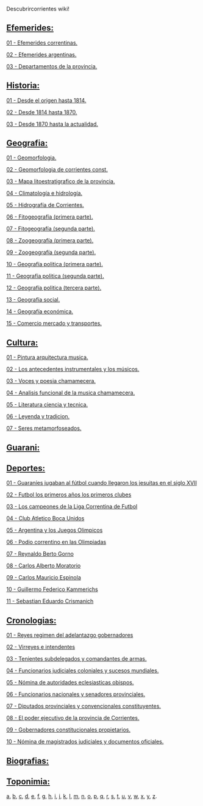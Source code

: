 Descubrircorrientes wiki!

## [Efemerides:](Contenido/01-Efemerides)

[01 - Efemerides correntinas.](Contenido//01-Efemerides/01-Efemerides-correntinas)

[02 - Efemerides argentinas.](Contenido//01-Efemerides/02-Efemerides-argentinas)

[03 - Departamentos de la provincia.](Contenido//01-Efemerides/03-Departamentos-de-la-provincia)


## [Historia:](Contenido/02-Historia)

[01 - Desde el origen hasta 1814.](Contenido/02-Historia/01-Desde-el-origen-hasta-1814)

[02 - Desde 1814 hasta 1870.](Contenido/02-Historia/02-Desde-1814-hasta-1870)

[03 - Desde 1870 hasta la actualidad.](Contenido/02-Historia/03-Desde-1870-hasta-la-actualidad)


## [Geografia:](Contenido/03-Geografia)

[01 - Geomorfologia.](Contenido/03-Geografia/01-geomorfologia) 

[02 - Geomorfologia de corrientes const.](Contenido/03-Geografia/02-geomorfologia-de-corrientes-const) 

[03 - Mapa litoestratigrafico de la provincia.](Contenido/03-Geografia/03-mapa-lito-estratigrafico-de-la-provi) 

[04 - Climatología e hidrología.](Contenido/03-Geografia/04-climatologia-hidrologia) 

[05 - Hidrografía de Corrientes.](Contenido/03-Geografia/05-hidrografia-de-corrientes) 

[06 - Fitogeografía (primera parte).](Contenido/03-Geografia/06-fitogeografia) 

[07 - Fitogeografía (segunda parte).](Contenido/03-Geografia/07-fitogeografia-segunda-parte) 

[08 - Zoogeografía (primera parte).](Contenido/03-Geografia/08-zoogeografia-primera-parte) 

[09 - Zoogeografía (segunda parte).](Contenido/03-Geografia/09-zoogeografia-segunda-parte-pece) 

[10 - Geografía politica (primera parte).](Contenido/03-Geografia/10-geografia-politica-primera-parte) 

[11 - Geografía politica (segunda parte).](Contenido/03-Geografia/11-geografia-politica-segunda-parte) 

[12 - Geografía politica (tercera parte).](Contenido/03-Geografia/12-geografia-politica-tercera-parte) 

[13 - Geografía social.](Contenido/03-Geografia/13-geografia-social-geografia-de-las) 

[14 - Geografía económica.](Contenido/03-Geografia/14-geografia-economica-rasgos-genera) 

[15 - Comercio mercado y transportes.](Contenido/03-Geografia/15-comercio-mercado-y-transportes)


## [Cultura:](Contenido/04-Cultura)

[01 - Pintura arquitectura musica.](Contenido/04-Cultura/01-pintura-arquitectura-musica) 

[02 - Los antecedentes instrumentales y los músicos.](Contenido/04-Cultura/02-los-antecedentes-instrumentales-y-los-musicos-ch) 

[03 - Voces y poesia chamamecera.](Contenido/04-Cultura/03-voces-y-poesia-chamamecera) 

[04 - Analisis funcional de la musica chamamecera.](Contenido/04-Cultura/04-analisis-funcional-de-la-musica-chamamecera) 

[05 - Literatura ciencia y tecnica.](Contenido/04-Cultura/05-literatura-ciencia-y-tecnica) 

[06 - Leyenda y tradicion.](Contenido/04-Cultura/06-leyenda-y-tradicion) 

[07 - Seres metamorfoseados.](Contenido/04-Cultura/07-seres-metamorfoseados)


## [Guarani:](Contenido/05-Guarani)

## [Deportes:](Contenido/06-Deportes)

[01 - Guaraníes jugaban al fútbol cuando llegaron los jesuitas en el siglo XVII](Contenido/06-Deportes/01-Guaranies) 

[02 - Futbol los primeros años los primeros clubes](Contenido/06-Deportes/02-Futbol-los-primeros-años-los-primeros-clubes)

[03 - Los campeones de la Liga Correntina de Futbol](Contenido/06-Deportes/03-Los-campeones-de-la-Liga-Correntina-de-Futbol)

[04 - Club Atletico Boca Unidos](Contenido/06-Deportes/04-Club-Atletico-Boca-Unidos)

[05 - Argentina y los Juegos Olimpicos](Contenido/06-Deportes/05-Argentina-y-los-Juegos-Olimpicos)

[06 - Podio correntino en las Olimpiadas](Contenido/06-Deportes/06-Podio-correntino-en-las-Olimpiadas)

[07 - Reynaldo Berto Gorno](Contenido/06-Deportes/07-Reynaldo-Berto-Gorno)

[08 - Carlos Alberto Moratorio](Contenido/06-Deportes/08-Carlos-Alberto-Moratorio)

[09 - Carlos Mauricio Espinola](Contenido/06-Deportes/09-Carlos-Mauricio-Espinola)

[10 - Guillermo Federico Kammerichs](Contenido/06-Deportes/10-Guillermo-Federico-Kammerichs)

[11 - Sebastian Eduardo Crismanich](Contenido/06-Deportes/11-Sebastian-Eduardo-Crismanich)


## [Cronologias:](Contenido/07-Cronologias)

[01 - Reyes regimen del adelantazgo gobernadores](Contenido/07-Cronologias/01-reyes-regimen-del-adelantazgo-gobernadores) 

[02 - Virreyes e intendentes](Contenido/07-Cronologias/02-virreyes-e-intendentes) 

[03 - Tenientes subdelegados y comandantes de armas.](Contenido/07-Cronologias/03-tenientes-subdelegados-y-comandantes-de-armas) 

[04 - Funcionarios judiciales coloniales y sucesos mundiales.](Contenido/07-Cronologias/04-funcionarios-judiciales-coloniales-y-sucesos-mund) 

[05 - Nómina de autoridades eclesiasticas obispos.](Contenido/07-Cronologias/05-nomina-de-autoridades-eclesiasticas-obispos-pre) 

[06 - Funcionarios nacionales y senadores provinciales.](Contenido/07-Cronologias/06-funcionarios-nacionales-y-senadores-provinciales) 

[07 - Diputados provinciales y convencionales constituyentes.](Contenido/07-Cronologias/07-diputados-provinciales-y-convencionales-constituy) 

[08 - El poder ejecutivo de la provincia de Corrientes.](Contenido/07-Cronologias/08-el-poder-ejecutivo-de-la-provincia-de-corrientes) 

[09 - Gobernadores constitucionales propietarios.](Contenido/07-Cronologias/09-gobernadores-constitucionales-propietarios-obis) 

[10 - Nómina de magistrados judiciales y documentos oficiales.](Contenido/07-Cronologias/10-nomina-de-magistrados-judiciales-y-documentos-of)

## [Biografias:](Contenido/08-Biografias)

## [Toponimia:](Contenido/09-Toponimia)

[a](Contenido/09-Toponimia/a.md), 
[b](Contenido/09-Toponimia/b.md), 
[c](Contenido/09-Toponimia/c.md), 
[d](Contenido/09-Toponimia/d.md), 
[e](Contenido/09-Toponimia/e.md), 
[f](Contenido/09-Toponimia/f.md), 
[g](Contenido/09-Toponimia/g.md),
[h](Contenido/09-Toponimia/h.md), 
[i](Contenido/09-Toponimia/i.md), 
[j](Contenido/09-Toponimia/j.md), 
[k](Contenido/09-Toponimia/k.md), 
[l](Contenido/09-Toponimia/l.md), 
[m](Contenido/09-Toponimia/m.md), 
[n](Contenido/09-Toponimia/n.md), 
[o](Contenido/09-Toponimia/o.md), 
[p](Contenido/09-Toponimia/p.md), 
[q](Contenido/09-Toponimia/q.md), 
[r](Contenido/09-Toponimia/r.md), 
[s](Contenido/09-Toponimia/s.md), 
[t](Contenido/09-Toponimia/t.md), 
[u](Contenido/09-Toponimia/u.md), 
[v](Contenido/09-Toponimia/v.md), 
[w](Contenido/09-Toponimia/w.md), 
[x](Contenido/09-Toponimia/x.md), 
[y](Contenido/09-Toponimia/y.md), 
[z](Contenido/09-Toponimia/z.md).
